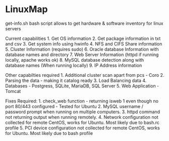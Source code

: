 # LinuxMap
get-info.sh bash script allows to get hardware & software inventory for linux servers

Current capabilities
    1. Get OS information
    2. Get package information in txt and csv
    3. Get system info using hwinfo
    4. NFS and CIFS Share information
    5. Cluster Information (requires sudo)
    6. Oracle database Information with database names and directory
    7. Web Server Information (httpd if running locally, apache works ok)
    8. MySQL database detection along with database names (When running locally)
    9. IP Address information

Other capabilties required
    1. Additional cluster scan apart from pcs - Coro
    2. Parsing the data - making it catalog ready
    3. Load Balancing data
    4. Databases - Postgress, SQLite, MariaDB, SQL Server
    5. Web Application - Tomcat

Fixes Required:
    1. check_web function - returning isweb 1 even though no port 80/443 configured - Tested for Ubuntu
    2. MySQL username / password prompt when running on multiple computers.
    3. httpd command not returning output when running remotely.
    4. Network configuration not collected for remote CentOS, works for Ubuntu. Most likely due to bash.rc profile
    5. PCI device configuration not collected for remote CentOS, works for Ubuntu. Most likely due to bash profile
